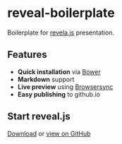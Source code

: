 # reveal-boilerplate
Boilerplate for [revela.js](http://lab.hakim.se/reveal-js/) presentation.



## Features
- **Quick installation** via [Bower](http://bower.io/)
- **Markdown** support
- **Live preview** using [Browsersync](http://www.browsersync.io/)
- **Easy publishing** to github.io



## Start reveal.js
[Download](https://github.com/htanjo/reveal-boilerplate/archive/master.zip) or [view on GitHub](https://github.com/htanjo/reveal-boilerplate)
